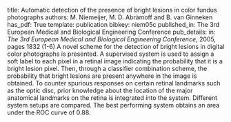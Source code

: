 title: Automatic detection of the presence of bright lesions in color fundus photographs
authors: M. Niemeijer, M. D. Abràmoff and B. van Ginneken
has_pdf: True
template: publication
bibkey: niem05c
published_in: The 3rd European Medical and Biological Engineering Conference
pub_details: in: <i>The 3rd European Medical and Biological Engineering Conference</i>, 2005, pages 1832 (1-6)
A novel scheme for the detection of bright lesions in digital color photographs is presented. A supervised system is used to assign a soft label to each pixel in a retinal image indicating the probability that it is a bright lesion pixel. Then, through a classifier combination scheme, the probability that bright lesions are present anywhere in the image is obtained. To counter spurious responses on certain retinal landmarks such as the optic disc, prior knowledge about the location of the major anatomical landmarks on the retina is integrated into the system. Different system setups are compared. The best performing system obtains an area under the ROC curve of 0.88.

